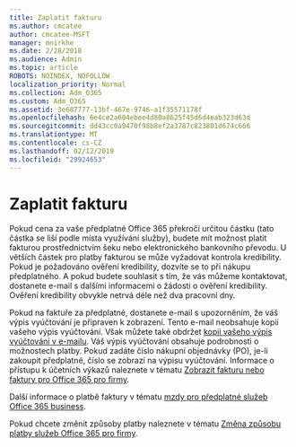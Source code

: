```yaml
---
title: Zaplatit fakturu
ms.author: cmcatee
author: cmcatee-MSFT
manager: mnirkhe
ms.date: 2/28/2018
ms.audience: Admin
ms.topic: article
ROBOTS: NOINDEX, NOFOLLOW
localization_priority: Normal
ms.collection: Adm_O365
ms.custom: Adm_O365
ms.assetid: 3e687777-13bf-467e-9746-a1f35571178f
ms.openlocfilehash: 6e4ce2a604ebee4d80a8625f45d6d4eab323d63d
ms.sourcegitcommit: dd43cc0a9470f98b8ef2a3787c823801d674c666
ms.translationtype: MT
ms.contentlocale: cs-CZ
ms.lasthandoff: 02/12/2019
ms.locfileid: "29924653"
---
```

# <a name="pay-by-invoice"></a>Zaplatit fakturu

Pokud cena za vaše předplatné Office 365 překročí určitou částku (tato částka se liší podle místa využívání služby), budete mít možnost platit fakturou prostřednictvím šeku nebo elektronického bankovního převodu. U větších částek pro platby fakturou se může vyžadovat kontrola kredibility. Pokud je požadováno ověření kredibility, dozvíte se to při nákupu předplatného. A pokud budete souhlasit s tím, že vás můžeme kontaktovat, dostanete e-mail s dalšími informacemi o žádosti o ověření kredibility. Ověření kredibility obvykle netrvá déle než dva pracovní dny.
  
Pokud na faktuře za předplatné, dostanete e-mail s upozorněním, že váš výpis vyúčtování je připraven k zobrazení. Tento e-mail neobsahuje kopii vašeho výpis vyúčtování. Však můžete také obdržet [kopii vašeho výpis vyúčtování v e-mailu](https://support.office.com/article/734f4aab-df2d-4e9b-8cb1-691910bde216). Váš výpis vyúčtování obsahuje podrobnosti o možnostech platby. Pokud zadáte číslo nákupní objednávky (PO), je-li zakoupit předplatné, číslo se zobrazí na výpisu vyúčtování. Informace o přístupu k účetních výkazů naleznete v tématu [Zobrazit fakturu nebo faktury pro Office 365 pro firmy](https://support.office.com/article/2ae3ea58-4fce-4592-91d6-46e9ae3ec218).
  
Další informace o platbě faktury v tématu [mzdy pro předplatné služeb Office 365 business](https://support.office.com/article/734f4aab-df2d-4e9b-8cb1-691910bde216).
  
Pokud chcete změnit způsoby platby naleznete v tématu [Změna způsobu platby služeb Office 365 pro firmy](https://support.office.com/article/8652f539-3123-4a8f-b9bd-6aa2f0e0372d).
  

